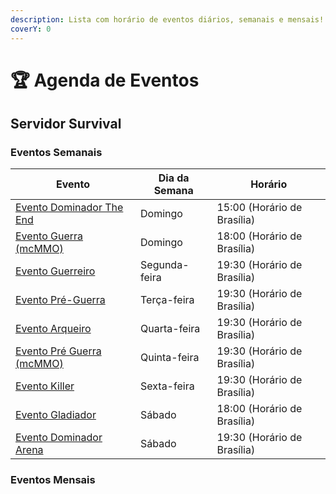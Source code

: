 ```yaml
---
description: Lista com horário de eventos diários, semanais e mensais!
coverY: 0
---
```


# 🏆 Agenda de Eventos

## Servidor Survival

### Eventos Semanais <a href="#eventos-semanais" id="eventos-semanais"></a>

| Evento                                                                           | Dia da Semana | Horário                     |
| -------------------------------------------------------------------------------- | ------------- | --------------------------- |
| [Evento Dominador The End](eventos-survival/evento-dominador-theend.md)          | Domingo       | 15:00 (Horário de Brasília) |
| [Evento Guerra (mcMMO)](eventos-survival/guerra-de-clas.md)                      | Domingo       | 18:00 (Horário de Brasília) |
| [Evento Guerreiro](eventos-survival/evento-guerreiro.md)                         | Segunda-feira | 19:30 (Horário de Brasília) |
| [Evento Pré-Guerra](eventos-survival/evento-pre-guerra-de-clas.md)               | Terça-feira   | 19:30 (Horário de Brasília) |
| [Evento Arqueiro](eventos-do-servidor/evento-arqueiro.md)                        | Quarta-feira  | 19:30 (Horário de Brasília) |
| [Evento Pré Guerra (mcMMO)](eventos-survival/evento-pre-guerra-de-clas-mcmmo.md) | Quinta-feira  | 19:30 (Horário de Brasília) |
| [Evento Killer](eventos-survival/evento-killer.md)                               | Sexta-feira   | 19:30 (Horário de Brasília) |
| [Evento Gladiador](eventos-survival/evento-gladiador.md)                         | Sábado        | 18:00 (Horário de Brasília) |
| [Evento Dominador Arena](eventos-survival/evento-dominador-arena.md)             | Sábado        | 19:30 (Horário de Brasília) |

### Eventos Mensais
